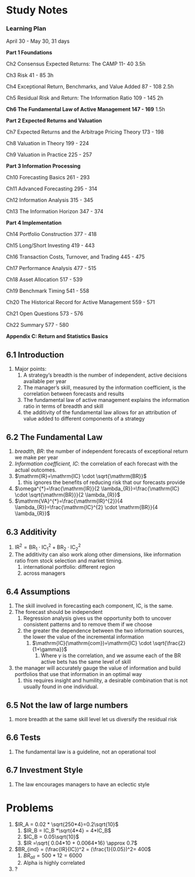 # Study Notes

### Learning Plan

April 30 - May 30, 31 days

__Part 1 Foundations__

Ch2 Consensus Expected Returns: The CAMP   11- 40  3.5h

Ch3 Risk  41 - 85  3h

Ch4 Exceptional Return, Benchmarks, and Value Added  87 - 108 2.5h

Ch5 Residual Risk and Return: The Information Ratio 109 - 145  2h

**Ch6 The Fundamental Law of Active Management 147 - 169** 1.5h

__Part 2 Expected Returns and Valuation__

Ch7 Expected Returns and the Arbitrage Pricing Theory 173 - 198

Ch8 Valuation in Theory 199 - 224

Ch9 Valuation in Practice 225 - 257

__Part 3 Information Processing__

Ch10 Forecasting Basics  261 - 293

Ch11 Advanced Forecasting 295 - 314

Ch12 Information Analysis 315 - 345

Ch13 The Information Horizon 347 - 374

__Part 4 Implementation__

Ch14 Portfolio Construction 377 - 418

Ch15 Long/Short Investing 419 - 443

Ch16 Transaction Costs, Turnover, and Trading 445 - 475

Ch17 Performance Analysis 477 - 515

Ch18 Asset Allocation 517 - 539

Ch19 Benchmark Timing  541 - 558

Ch20 The Historical Record for Active Management 559 - 571

Ch21 Open Questions 573 - 576

Ch22 Summary 577 - 580

__Appendix C: Return and Statistics Basics__

## 6.1 Introduction

1. Major points:
   1. A strategy’s breadth is the number of independent, active decisions available per year
   2. The manager’s skill, measured by the information coefficient, is the correlation between forecasts and results
   3. The fundamental law of active management explains the information ratio in terms of breadth and skill
   4. the additivity of the fundamental law allows for an attribution of value added to different components of a strategy

## 6.2 The Fundamental Law

1. _breadth, BR_: the number of independent forecasts of exceptional return we make per year
2. _Information coefficient, IC_: the correlation of each forecast with the actual outcomes.
3. $\mathrm{IR}=\mathrm{IC} \cdot \sqrt{\mathrm{BR}}$
   1. this ignores the benefits of reducing risk that our forecasts provide
4. $\omega^{*}=\frac{\mathrm{IR}}{2 \lambda_{R}}=\frac{\mathrm{IC} \cdot \sqrt{\mathrm{BR}}}{2 \lambda_{R}}$
5. $\mathrm{VA}^{*}=\frac{\mathrm{IR}^{2}}{4 \lambda_{R}}=\frac{\mathrm{IC}^{2} \cdot \mathrm{BR}}{4 \lambda_{R}}$

## 6.3 Additivity

1. $\mathrm{IR}^{2}=\mathrm{BR}_{1} \cdot \mathrm{IC}_{1}^{2}+\mathrm{BR}_{2} \cdot \mathrm{IC}_{2}^{2}$
2. The additivity can also work along other dimensions, like information ratio from stock selection and market timing.
   1. international portfolio: different region
   2. across managers

## 6.4 Assumptions

1. The skill involved in forecasting each component, IC, is the same.
2. The forecast should be independent
   1. Regression analysis gives us the opportunity both to uncover consistent patterns and to remove them if we choose
   2. the greater the dependence between the two information sources, the lower the value of the incremental information
      1. $\mathrm{IC}(\mathrm{com})=\mathrm{IC} \cdot \sqrt{\frac{2}{1+\gamma}}$
         1. Where $\gamma$ is the correlation, and we assume each of the BR active bets has the same level of skill
3. the manager will accurately gauge the value of information and build portfolios that use that information in an optimal way
   1. this requires insight and humility, a desirable combination that is not usually found in one individual.

## 6.5 Not the law of large numbers

1. more breadth at the same skill level let us diversify the residual risk

## 6.6 Tests

1. The fundamental law is a guideline, not an operational tool

## 6.7 Investment Style

1. The law encourages managers to have an eclectic style

# Problems

1. $IR_A = 0.02 * \sqrt{250*4}=0.2\sqrt{10}$
   1. $IR_B = IC_B *\sqrt{4*4} = 4*IC_B$
   2. $IC_B = 0.05\sqrt{10}$
   3. $IR =\sqrt{ 0.04*10 + 0.0064*16} \approx 0.7$
2. $BR_{ind} = (\frac{IR}{IC})^2 = (\frac{1}{0.05})^2= 400$
   1. $BR_{all} = 500*12 = 6000$
   2. Alpha is highly correlated
3. ?



